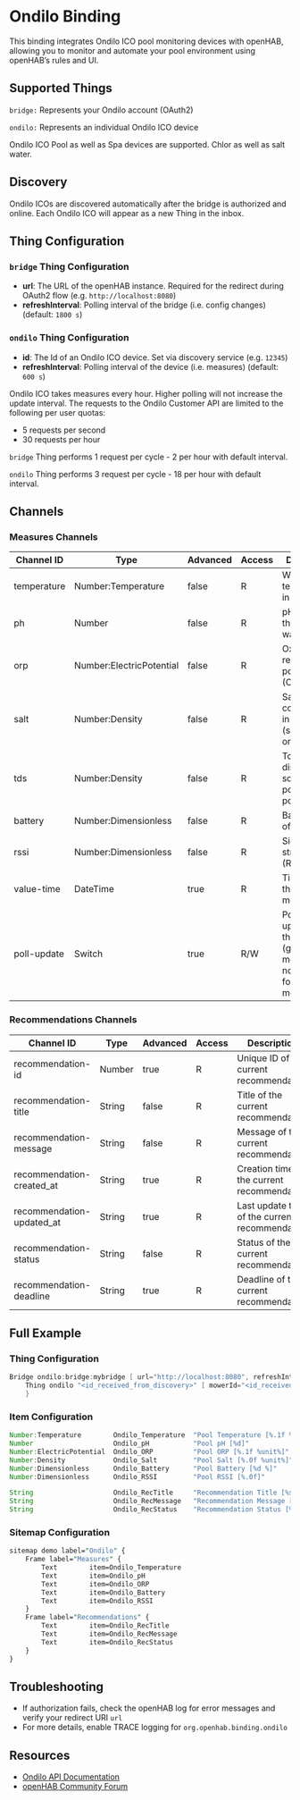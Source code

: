 # Ondilo Binding

This binding integrates Ondilo ICO pool monitoring devices with openHAB, allowing you to monitor and automate your pool environment using openHAB’s rules and UI.

## Supported Things

`bridge:` Represents your Ondilo account (OAuth2)

`ondilo:` Represents an individual Ondilo ICO device

Ondilo ICO Pool as well as Spa devices are supported.
Chlor as well as salt water.

## Discovery

Ondilo ICOs are discovered automatically after the bridge is authorized and online.
Each Ondilo ICO will appear as a new Thing in the inbox.

## Thing Configuration

### `bridge` Thing Configuration

- **url**: The URL of the openHAB instance. Required for the redirect during OAuth2 flow (e.g. `http://localhost:8080`)
- **refreshInterval**: Polling interval of the bridge (i.e. config changes) (default: `1800 s`)

### `ondilo` Thing Configuration

- **id**: The Id of an Ondilo ICO device. Set via discovery service (e.g. `12345`)
- **refreshInterval**: Polling interval of the device (i.e. measures) (default: `600 s`)

Ondilo ICO takes measures every hour.
Higher polling will not increase the update interval.
The requests to the Ondilo Customer API are limited to the following per user quotas:

- 5 requests per second
- 30 requests per hour

`bridge` Thing performs 1 request per cycle - 2 per hour with default interval.

`ondilo` Thing performs 3 request per cycle - 18 per hour with default interval.

## Channels

### Measures Channels

| Channel ID                | Type                    | Advanced | Access | Description                                            |
|---------------------------|-------------------------|----------|--------|--------------------------------------------------------|
| temperature               | Number:Temperature      | false    | R      | Water temperature in the pool                          |
| ph                        | Number                  | false    | R      | pH value of the pool water                             |
| orp                       | Number:ElectricPotential| false    | R      | Oxidation-reduction potential (ORP)                    |
| salt                      | Number:Density          | false    | R      | Salt concentration in the pool (salt pools only)       |
| tds                       | Number:Density          | false    | R      | Total dissolved solids in the pool (chlor pools only ) |
| battery                   | Number:Dimensionless    | false    | R      | Battery level of the device                            |
| rssi                      | Number:Dimensionless    | false    | R      | Signal strength (RSSI)                                 |
| value-time                | DateTime                | true     | R      | Timestamp of the set of measures                       |
| poll-update               | Switch                  | true     | R/W    | Poll status update from the cloud (get latest measures, not a trigger for new measures) |

### Recommendations Channels

| Channel ID                | Type                    | Advanced | Access | Description                                            |
|---------------------------|-------------------------|----------|--------|--------------------------------------------------------|
| recommendation-id         | Number                  | true     | R      | Unique ID of the current recommendation                |
| recommendation-title      | String                  | false    | R      | Title of the current recommendation                    |
| recommendation-message    | String                  | false    | R      | Message of the current recommendation                  |
| recommendation-created_at | String                  | true     | R      | Creation time of the current recommendation            |
| recommendation-updated_at | String                  | true     | R      | Last update time of the current recommendation         |
| recommendation-status     | String                  | false    | R      | Status of the current recommendation                   |
| recommendation-deadline   | String                  | true     | R      | Deadline of the current recommendation                 |

## Full Example

### Thing Configuration

```Java
Bridge ondilo:bridge:mybridge [ url="http://localhost:8080", refreshInterval=1800 ]  {
    Thing ondilo "<id_received_from_discovery>" [ mowerId="<id_received_from_discovery>" ] {
    }
```

### Item Configuration

```java
Number:Temperature        Ondilo_Temperature  "Pool Temperature [%.1f %unit%]"  { channel="ondilo:ondilo:mybridge:myonilo:measure#temperature" }
Number                    Ondilo_pH           "Pool pH [%d]"                    { channel="ondilo:ondilo:mybridge:myonilo:measure#ph" }
Number:ElectricPotential  Ondilo_ORP          "Pool ORP [%.1f %unit%]"          { channel="ondilo:ondilo:mybridge:myonilo:measure#orp" }
Number:Density            Ondilo_Salt         "Pool Salt [%.0f %unit%]"         { channel="ondilo:ondilo:mybridge:myonilo:measure#salt" }
Number:Dimensionless      Ondilo_Battery      "Pool Battery [%d %]"             { channel="ondilo:ondilo:mybridge:myonilo:measure#battery" }
Number:Dimensionless      Ondilo_RSSI         "Pool RSSI [%.0f]"                { channel="ondilo:ondilo:mybridge:myonilo:measure#rssi" }

String                    Ondilo_RecTitle     "Recommendation Title [%s]"       { channel="ondilo:ondilo:mybridge:myonilo:recommendation#title" }
String                    Ondilo_RecMessage   "Recommendation Message [%s]"     { channel="ondilo:ondilo:mybridge:myonilo:recommendation#message" }
String                    Ondilo_RecStatus    "Recommendation Status [%s]"      { channel="ondilo:ondilo:mybridge:myonilo:recommendation#status" }
```

### Sitemap Configuration

```perl
sitemap demo label="Ondilo" {
    Frame label="Measures" {
        Text        item=Ondilo_Temperature
        Text        item=Ondilo_pH
        Text        item=Ondilo_ORP
        Text        item=Ondilo_Battery
        Text        item=Ondilo_RSSI
    }
    Frame label="Recommendations" {
        Text        item=Ondilo_RecTitle
        Text        item=Ondilo_RecMessage
        Text        item=Ondilo_RecStatus
    }
}
```

## Troubleshooting

- If authorization fails, check the openHAB log for error messages and verify your redirect URI `url`
- For more details, enable TRACE logging for `org.openhab.binding.ondilo`

## Resources

- [Ondilo API Documentation](https://interop.ondilo.com/docs/api/customer/v1)
- [openHAB Community Forum](https://community.openhab.org/t/request-ondilo-binding/98164)
